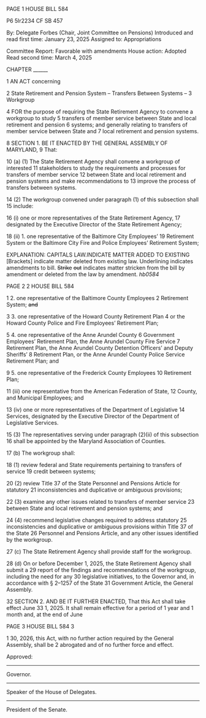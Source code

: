 PAGE 1
HOUSE BILL 584

P6 5lr2234
CF SB 457

By: Delegate Forbes (Chair, Joint Committee on Pensions)
Introduced and read first time: January 23, 2025
Assigned to: Appropriations

Committee Report: Favorable with amendments
House action: Adopted
Read second time: March 4, 2025

CHAPTER ______

1 AN ACT concerning

2 State Retirement and Pension System – Transfers Between Systems –
3 Workgroup

4 FOR the purpose of requiring the State Retirement Agency to convene a workgroup to study
5 transfers of member service between State and local retirement and pension
6 systems; and generally relating to transfers of member service between State and
7 local retirement and pension systems.

8 SECTION 1. BE IT ENACTED BY THE GENERAL ASSEMBLY OF MARYLAND,
9 That:

10 (a) (1) The State Retirement Agency shall convene a workgroup of interested
11 stakeholders to study the requirements and processes for transfers of member service
12 between State and local retirement and pension systems and make recommendations to
13 improve the process of transfers between systems.

14 (2) The workgroup convened under paragraph (1) of this subsection shall
15 include:

16 (i) one or more representatives of the State Retirement Agency,
17 designated by the Executive Director of the State Retirement Agency;

18 (ii) 1. one representative of the Baltimore City Employees’
19 Retirement System or the Baltimore City Fire and Police Employees’ Retirement System;

EXPLANATION: CAPITALS LAW.INDICATE MATTER ADDED TO EXISTING
[Brackets] indicate matter deleted from existing law.
Underlining indicates amendments to bill.
~~Strike~~ ~~out~~ indicates matter stricken from the bill by amendment or deleted from the law by
amendment. *hb0584*

PAGE 2
2 HOUSE BILL 584

1 2. one representative of the Baltimore County Employees
2 Retirement System; ~~and~~

3 3. one representative of the Howard County Retirement Plan
4 or the Howard County Police and Fire Employees’ Retirement Plan;

5 4. one representative of the Anne Arundel County
6 Government Employees’ Retirement Plan, the Anne Arundel County Fire Service
7 Retirement Plan, the Anne Arundel County Detention Officers’ and Deputy Sheriffs’
8 Retirement Plan, or the Anne Arundel County Police Service Retirement Plan; and

9 5. one representative of the Frederick County Employees
10 Retirement Plan;

11 (iii) one representative from the American Federation of State,
12 County, and Municipal Employees; and

13 (iv) one or more representatives of the Department of Legislative
14 Services, designated by the Executive Director of the Department of Legislative Services.

15 (3) The representatives serving under paragraph (2)(ii) of this subsection
16 shall be appointed by the Maryland Association of Counties.

17 (b) The workgroup shall:

18 (1) review federal and State requirements pertaining to transfers of service
19 credit between systems;

20 (2) review Title 37 of the State Personnel and Pensions Article for statutory
21 inconsistencies and duplicative or ambiguous provisions;

22 (3) examine any other issues related to transfers of member service
23 between State and local retirement and pension systems; and

24 (4) recommend legislative changes required to address statutory
25 inconsistencies and duplicative or ambiguous provisions within Title 37 of the State
26 Personnel and Pensions Article, and any other issues identified by the workgroup.

27 (c) The State Retirement Agency shall provide staff for the workgroup.

28 (d) On or before December 1, 2025, the State Retirement Agency shall submit a
29 report of the findings and recommendations of the workgroup, including the need for any
30 legislative initiatives, to the Governor and, in accordance with § 2–1257 of the State
31 Government Article, the General Assembly.

32 SECTION 2. AND BE IT FURTHER ENACTED, That this Act shall take effect June
33 1, 2025. It shall remain effective for a period of 1 year and 1 month and, at the end of June

PAGE 3
HOUSE BILL 584 3

1 30, 2026, this Act, with no further action required by the General Assembly, shall be
2 abrogated and of no further force and effect.

Approved:

________________________________________________________________________________
Governor.

________________________________________________________________________________
Speaker of the House of Delegates.

________________________________________________________________________________
President of the Senate.